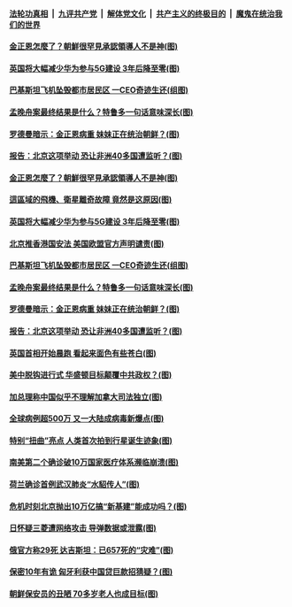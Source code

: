 ####  [法轮功真相](../../../../basic/blob/master/README.md?t=05231001) &nbsp;|&nbsp; [九评共产党](../../../../9ping.md/blob/master/README.md?t=05231001) &nbsp;|&nbsp; [解体党文化](../../../../jtdwh.md/blob/master/README.md?t=05231001)  &nbsp;|&nbsp; [共产主义的终极目的](../../../../gczydzjmd.md/blob/master/README.md?t=05231001) &nbsp;|&nbsp; [魔鬼在统治我们的世界](../../../../mgztzwmdsj.md/blob/master/README.md?t=05231001) 

#### [金正恩怎麼了？朝鮮很罕見承認領導人不是神(图)](../pages/p9/934097.md?t=05231001) 

#### [英国将大幅减少华为参与5G建设 3年后降至零(图)](../pages/p9/934132.md?t=05231001) 

#### [巴基斯坦飞机坠毁都市居民区 一CEO奇迹生还(组图)](../pages/p9/934104.md?t=05231001) 

#### [孟晚舟案最终结果是什么？特鲁多一句话意味深长(图)](../pages/p9/934093.md?t=05231001) 

#### [罗德曼暗示：金正恩病重 妹妹正在统治朝鲜？(图)](../pages/p9/934046.md?t=05231001) 

#### [报告：北京这项举动 恐让非洲40多国遭监听？(图)](../pages/p9/933958.md?t=05231001) 

#### [金正恩怎麼了？朝鮮很罕見承認領導人不是神(图)](../pages/p9/934097.md?t=05231001) 

#### [這區域的飛機、衛星離奇故障 竟然是这原因(图)](../pages/p9/934086.md?t=05231001) 

#### [英国将大幅减少华为参与5G建设 3年后降至零(图)](../pages/p9/934132.md?t=05231001) 

#### [北京推香港国安法 美国欧盟官方声明谴责(图)](../pages/p9/934131.md?t=05231001) 

#### [巴基斯坦飞机坠毁都市居民区 一CEO奇迹生还(组图)](../pages/p9/934104.md?t=05231001) 

#### [孟晚舟案最终结果是什么？特鲁多一句话意味深长(图)](../pages/p9/934093.md?t=05231001) 

#### [罗德曼暗示：金正恩病重 妹妹正在统治朝鲜？(图)](../pages/p9/934046.md?t=05231001) 

#### [报告：北京这项举动 恐让非洲40多国遭监听？(图)](../pages/p9/933958.md?t=05231001) 

#### [英国首相开始晨跑 看起来面色有些苍白(图)](../pages/p9/934015.md?t=05231001) 

#### [美中脱钩进行式 华盛顿目标颠覆中共政权？(图)](../pages/p9/934013.md?t=05231001) 

#### [加总理称中国似乎不理解加拿大司法独立(图)](../pages/p9/934012.md?t=05231001) 

#### [全球病例超500万 又一大陆成病毒新爆点(图)](../pages/p9/934011.md?t=05231001) 

#### [特别“扭曲”亮点 人类首次拍到行星诞生迹象(图)](../pages/p9/933946.md?t=05231001) 

#### [南美第二个确诊破10万国家医疗体系濒临崩溃(图)](../pages/p9/933953.md?t=05231001) 

#### [荷兰确诊首例武汉肺炎“水貂传人”(图)](../pages/p9/933876.md?t=05231001) 

#### [危机时刻北京抛出10万亿搞“新基建”能成功吗？(图)](../pages/p9/933908.md?t=05231001) 

#### [日怀疑三菱遭网络攻击 导弹数据或泄露(图)](../pages/p9/933906.md?t=05231001) 

#### [俄官方称29死 达吉斯坦：已657死的“灾难”(图)](../pages/p9/933862.md?t=05231001) 

#### [保密10年有诡 匈牙利获中国贷巨款招猜疑？(图)](../pages/p9/933853.md?t=05231001) 

#### [朝鲜保安员的丑陋 70多岁老人也成目标(图)](../pages/p9/933757.md?t=05231001) 

